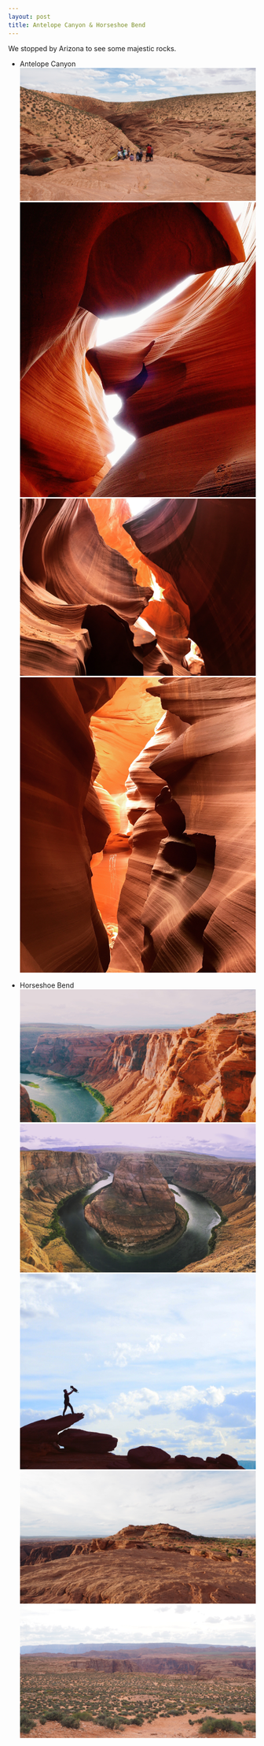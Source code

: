 ```yaml
---
layout: post
title: Antelope Canyon & Horseshoe Bend
---
```


We stopped by Arizona to see some majestic rocks.

* Antelope Canyon
![Antelope 4](/images/antelope-canyon-4.jpg)
![Antelope 1](/images/antelope-canyon-1.jpg)
![Antelope 2](/images/antelope-canyon-2.jpg)
![Antelope 3](/images/antelope-canyon-3.jpg)

* Horseshoe Bend
![Horseshoe 1](/images/horseshoebend-1.jpg)
![Horseshoe 2](/images/horseshoebend-2.jpg)
![Horseshoe 3](/images/horseshoebend-3.jpg)
![Horseshoe 4](/images/horseshoebend-4.jpg)
![Horseshoe 5](/images/horseshoebend-5.jpg)
